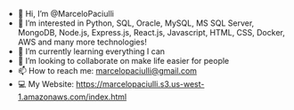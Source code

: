 - 👋 Hi, I’m @MarceloPaciulli
- 👀 I’m interested in Python, SQL, Oracle, MySQL, MS SQL Server, MongoDB, Node.js, Express.js, React.js, Javascript, HTML, CSS, Docker, AWS and many more technologies! 
- 🌱 I’m currently learning everything I can
- 💞️ I’m looking to collaborate on make life easier for people
- 📫 How to reach me: marcelopaciulli@gmail.com
- 💻 My Website: https://marcelopaciulli.s3.us-west-1.amazonaws.com/index.html
<!---
MarceloPaciulli/MarceloPaciulli is a ✨ special ✨ repository because its `README.md` (this file) appears on your GitHub profile.
You can click the Preview link to take a look at your changes.
--->
